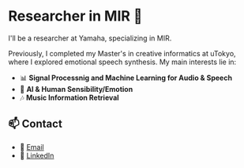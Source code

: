 # Researcher in MIR 🎵

I'll be a researcher at Yamaha, specializing in MIR.

Previously, I completed my Master's in creative informatics at uTokyo, where I explored emotional speech synthesis. My main interests lie in:

- 📊 **Signal Processnig and Machine Learning for Audio & Speech**
- 🤖 **AI & Human Sensibility/Emotion**
- 🎶 **Music Information Retrieval**

## 📫 Contact
- 📧 [Email](yamrint@gmail.com)
- 💼 [LinkedIn](https://www.linkedin.com/in/rintaro-yamamoto-8578a7349/)
